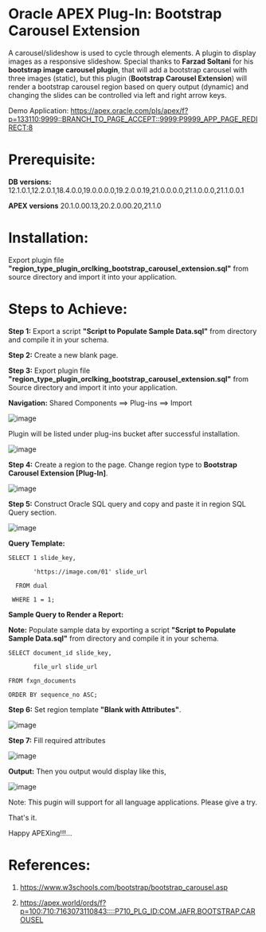 # Oracle APEX Plug-In: Bootstrap Carousel Extension

A carousel/slideshow is used to cycle through elements. A plugin to display images as a responsive slideshow. Special thanks to **Farzad Soltani** for his **bootstrap image carousel plugin**, that will add a bootstrap carousel with three images (static), but this plugin (**Bootstrap Carousel Extension**) will render a bootstrap carousel region based on query output (dynamic) and changing the slides can be controlled via left and right arrow keys.

Demo Application: https://apex.oracle.com/pls/apex/f?p=133110:9999::BRANCH_TO_PAGE_ACCEPT::9999:P9999_APP_PAGE_REDIRECT:8

# Prerequisite:

**DB versions:**	12.1.0.1,12.2.0.1,18.4.0.0,19.0.0.0.0,19.2.0.0.19,21.0.0.0.0,21.1.0.0.0,21.1.0.0.1

**APEX versions**	20.1.0.00.13,20.2.0.00.20,21.1.0

# Installation:

Export plugin file **"region_type_plugin_orclking_bootstrap_carousel_extension.sql"** from source directory and import it into your application.

# Steps to Achieve:

**Step 1:** Export a script **"Script to Populate Sample Data.sql"** from directory and compile it in your schema.

**Step 2:** Create a new blank page.

**Step 3:** Export plugin file **"region_type_plugin_orclking_bootstrap_carousel_extension.sql"** from Source directory and import it into your application.

**Navigation:** Shared Components ==> Plug-ins ==> Import

![image](https://user-images.githubusercontent.com/85283603/121812264-46bf0e00-cc78-11eb-842e-3e1c5671d978.png)

Plugin will be listed under plug-ins bucket after successful installation.

![image](https://user-images.githubusercontent.com/85283603/124363841-e1df4e00-dc4e-11eb-8429-9833897f3479.png)

**Step 4:** Create a region to the page. Change region type to **Bootstrap Carousel Extension [Plug-In]**.

![image](https://user-images.githubusercontent.com/85283603/124364165-b6f5f980-dc50-11eb-8ff3-8780924d27c7.png)

**Step 5:**  Construct Oracle SQL query and copy and paste it in region SQL Query section.

![image](https://user-images.githubusercontent.com/85283603/124364176-cbd28d00-dc50-11eb-97bb-129bbc51456b.png)

**Query Template:**

    SELECT 1 slide_key,
    
           'https://image.com/01' slide_url
              
      FROM dual
              
     WHERE 1 = 1;
        
       
**Sample Query to Render a Report:**

**Note:** Populate sample data by exporting a script **"Script to Populate Sample Data.sql"** from directory and compile it in your schema.

    SELECT document_id slide_key,
                     
           file_url slide_url
    
    FROM fxgn_documents
  
    ORDER BY sequence_no ASC;

**Step 6:** Set region template **"Blank with Attributes"**.

![image](https://user-images.githubusercontent.com/85283603/124364233-2c61ca00-dc51-11eb-8a6e-ff00c0b455b8.png)    
 
 **Step 7:** Fill required attributes
 
![image](https://user-images.githubusercontent.com/85283603/124364021-cd4f8580-dc4f-11eb-9499-53c3585049e2.png)
 
 **Output:** Then you output would display like this,
 
 ![image](https://user-images.githubusercontent.com/85283603/124364006-b4df6b00-dc4f-11eb-99c5-3714ad792d67.png)
 
Note: This pugin will support for all language applications. Please give a try.
  
That's it.

Happy APEXing!!!...

# References:

1) https://www.w3schools.com/bootstrap/bootstrap_carousel.asp

2) https://apex.world/ords/f?p=100:710:7163073110843::::P710_PLG_ID:COM.JAFR.BOOTSTRAP.CAROUSEL
